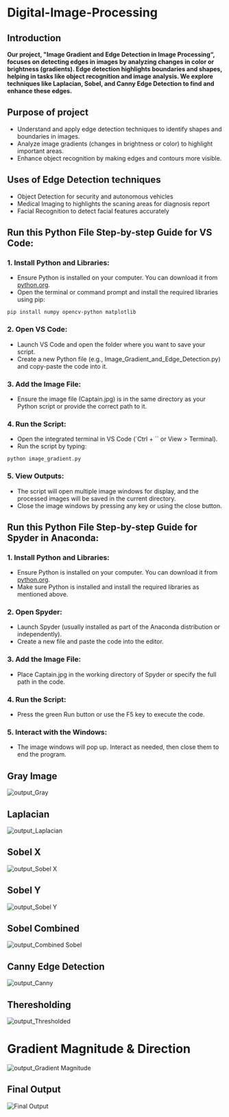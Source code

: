 # Digital-Image-Processing

## Introduction
**Our project, "Image Gradient and Edge Detection in Image Processing“, focuses on detecting edges in images by analyzing changes in color or brightness (gradients). Edge detection highlights boundaries and shapes, helping in tasks like object recognition and image analysis. We explore techniques like Laplacian, Sobel, and Canny Edge Detection to find and enhance these edges.**

## Purpose of project
- Understand and apply edge detection techniques to identify shapes and boundaries in images.
- Analyze image gradients (changes in brightness or color) to highlight important areas.
- Enhance object recognition by making edges and contours more visible.

## Uses of Edge Detection techniques
- Object Detection for security and autonomous vehicles
- Medical Imaging to highlights the scaning areas for diagnosis report
- Facial Recognition to detect facial features accurately

## Run this Python File Step-by-step Guide for VS Code:
### 1. Install Python and Libraries:
- Ensure Python is installed on your computer. You can download it from [python.org](https://www.python.org/).
- Open the terminal or command prompt and install the required libraries using pip:
```
pip install numpy opencv-python matplotlib
```

### 2. Open VS Code:
- Launch VS Code and open the folder where you want to save your script.
- Create a new Python file (e.g., Image_Gradient_and_Edge_Detection.py) and copy-paste the code into it.

### 3. Add the Image File:
- Ensure the image file (Captain.jpg) is in the same directory as your Python script or provide the correct path to it.

### 4. Run the Script:
- Open the integrated terminal in VS Code (`Ctrl + `` or View > Terminal).
- Run the script by typing:
```
python image_gradient.py
```

### 5. View Outputs:
- The script will open multiple image windows for display, and the processed images will be saved in the current directory.
- Close the image windows by pressing any key or using the close button.


## Run this Python File Step-by-step Guide for Spyder in Anaconda:
### 1. Install Python and Libraries:
- Ensure Python is installed on your computer. You can download it from [python.org](https://www.python.org/).
- Make sure Python is installed and install the required libraries as mentioned above.

### 2. Open Spyder:
- Launch Spyder (usually installed as part of the Anaconda distribution or independently).
- Create a new file and paste the code into the editor.

### 3. Add the Image File:
- Place Captain.jpg in the working directory of Spyder or specify the full path in the code.

### 4. Run the Script:
- Press the green Run button or use the F5 key to execute the code.

### 5. Interact with the Windows:
- The image windows will pop up. Interact as needed, then close them to end the program.

## Gray Image
![output_Gray](https://github.com/user-attachments/assets/1cde9a38-1ef1-4a56-ae06-06fa088196c4)

## Laplacian 
![output_Laplacian](https://github.com/user-attachments/assets/a331e7d5-8942-4b83-bf13-ae07660f787b)

## Sobel X 
![output_Sobel X](https://github.com/user-attachments/assets/5ef088f7-bca5-412f-bd0b-9e6eedb373d0)

## Sobel Y
![output_Sobel Y](https://github.com/user-attachments/assets/da103047-e620-4c81-8356-ab7973ed8808)

## Sobel Combined
![output_Combined Sobel](https://github.com/user-attachments/assets/63ac493f-a42a-4fa4-98a2-8e00f8d7cb9f)

## Canny Edge Detection 
![output_Canny](https://github.com/user-attachments/assets/be209d74-2acb-422a-a9bf-f9efb5c6a27f)

## Theresholding
![output_Thresholded](https://github.com/user-attachments/assets/40eb7505-480a-455e-ade4-3679db4082ce)

# Gradient Magnitude & Direction
![output_Gradient Magnitude](https://github.com/user-attachments/assets/531d5427-dbfa-409d-a423-0b32d0f238c2)

## Final Output 
![Final Output](https://github.com/user-attachments/assets/9d6f38a3-1025-49a7-954d-3336b0f3dede)



